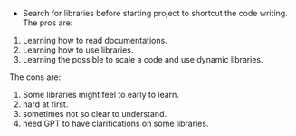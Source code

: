 * Search for libraries before starting project to shortcut the code writing. 
The pros are:
1. Learning how to read documentations.
2. Learning how to use libraries.
3. Learning the possible to scale a code and use dynamic libraries.

The cons are:
1. Some libraries might feel to early to learn.
2. hard at first.
3. sometimes not so clear to understand.
4. need GPT to have clarifications on some libraries.
